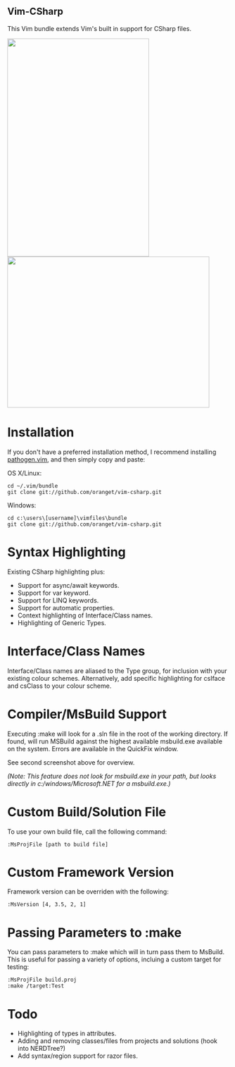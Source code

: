 Vim-CSharp
----------

This Vim bundle extends Vim's built in support for CSharp files.

<a href="https://raw.github.com/OrangeT/vim-csharp/master/screenshot.png">
<img src="https://raw.github.com/OrangeT/vim-csharp/master/screenshot.png" width="322" height="495" />
</a><a href="https://raw.github.com/OrangeT/vim-csharp/master/screenshot2.png">
<img src="https://raw.github.com/OrangeT/vim-csharp/master/screenshot2.png" width="459" height="343" />
</a>

Installation
============

If you don't have a preferred installation method, I recommend installing [pathogen.vim](https://github.com/tpope/vim-pathogen), and then simply copy and paste:

OS X/Linux:
```
cd ~/.vim/bundle
git clone git://github.com/oranget/vim-csharp.git
```

Windows:
```
cd c:\users\[username]\vimfiles\bundle
git clone git://github.com/oranget/vim-csharp.git
```


Syntax Highlighting
===================

Existing CSharp highlighting plus:

* Support for async/await keywords.
* Support for var keyword.
* Support for LINQ keywords.
* Support for automatic properties.
* Context highlighting of Interface/Class names.
* Highlighting of Generic Types.

Interface/Class Names
=====================

Interface/Class names are aliased to the Type group, for inclusion with your existing colour schemes.  Alternatively, add specific highlighting for csIface and csClass to your colour scheme.

Compiler/MsBuild Support
========================

Executing :make will look for a .sln file in the root of the working directory.  If found, will run MSBuild against the highest available msbuild.exe available on the system.  Errors are available in the QuickFix window.

See second screenshot above for overview.

_(Note: This feature does not look for msbuild.exe in your path, but looks directly in c:/windows/Microsoft.NET for a msbuild.exe.)_

Custom Build/Solution File 
==========================

To use your own build file, call the following command:

```
:MsProjFile [path to build file]
```

Custom Framework Version
========================

Framework version can be overriden with the following:
```
:MsVersion [4, 3.5, 2, 1]
```

Passing Parameters to :make
===========================

You can pass parameters to :make which will in turn pass them to MsBuild.  This is useful for passing a variety of options, incluing a custom target for testing:

```
:MsProjFile build.proj
:make /target:Test
```

Todo
====

* Highlighting of types in attributes.
* Adding and removing classes/files from projects and solutions (hook into NERDTree?)
* Add syntax/region support for razor files.

